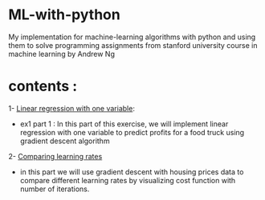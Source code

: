 # ML-with-python

My implementation for machine-learning algorithms with python and using them to solve programming assignments from stanford university course in machine learning by Andrew Ng

# contents :

1- [Linear regression with one variable](https://github.com/raneem11/ML-with-python/blob/master/lin-reg-onevar.ipynb):

   - ex1 part 1 : In this part of this exercise, we will implement linear regression with one variable to predict profits for a food truck   using
    gradient descent algorithm 

2- [Comparing learning rates](https://github.com/raneem11/ML-with-python/blob/master/comp-learning-rates.ipynb)

   - in this part we will use gradient descent with housing prices data to compare different learning rates by visualizing cost function with number of iterations.
